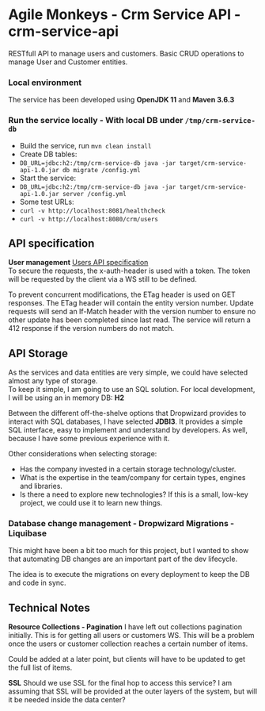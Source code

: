 # Agile Monkeys - Crm Service API - crm-service-api
RESTfull API to manage users and customers. Basic CRUD operations to manage User and Customer entities.

### Local environment
The service has been developed using **OpenJDK 11** and **Maven 3.6.3**

### Run the service locally - With local DB under `/tmp/crm-service-db`
* Build the service, run `mvn clean install`
* Create DB tables:
* `DB_URL=jdbc:h2:/tmp/crm-service-db java -jar target/crm-service-api-1.0.jar db migrate /config.yml`
* Start the service:
* `DB_URL=jdbc:h2:/tmp/crm-service-db java -jar target/crm-service-api-1.0.jar server /config.yml`
* Some test URLs:
* `curl -v http://localhost:8081/healthcheck`
* `curl -v http://localhost:8080/crm/users`

## API specification
**User management**
[Users API specification](docs/crm-service-users-api.raml)  
To secure the requests, the x-auth-header is used with a token. The token will be requested by the client via a WS still to be defined.

To prevent concurrent modifications, the ETag header is used on GET responses. The ETag header will contain the entity version number.
Update requests will send an If-Match header with the version number to ensure no other update has been completed since last read.
The service will return a 412 response if the version numbers do not match.

## API Storage
As the services and data entities are very simple, we could have selected almost any type of storage.  
To keep it simple, I am going to use an SQL solution. For local development, I will be using an in memory DB: **H2**

Between the different off-the-shelve options that Dropwizard provides to interact with SQL databases, I have selected **JDBI3**.
It provides a simple SQL interface, easy to implement and understand by developers. As well, because I have some previous experience with it.

Other considerations when selecting storage:
* Has the company invested in a certain storage technology/cluster.
* What is the expertise in the team/company for certain types, engines and libraries.
* Is there a need to explore new technologies? If this is a small, low-key project, we could use it to learn new things.

### Database change management - Dropwizard Migrations - Liquibase
This might have been a bit too much for this project, but I wanted to show that automating DB changes are an important part of the dev lifecycle.

The idea is to execute the migrations on every deployment to keep the DB and code in sync.

## Technical Notes
**Resource Collections - Pagination**
I have left out collections pagination initially. This is for getting all users or customers WS.
This will be a problem once the users or customer collection reaches a certain number of items.

Could be added at a later point, but clients will have to be updated to get the full list of items.

**SSL**
Should we use SSL for the final hop to access this service?
I am assuming that SSL will be provided at the outer layers of the system, but will it be needed inside the data center?
